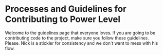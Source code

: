 # Processes and Guidelines for Contributing to Power Level

Welcome to the guidelines page that everyone loves. If you are going to be contributing code to the project, make sure you follow these guidelines. Please. Nick is a stickler for consistency and we don't want to mess with his flow.